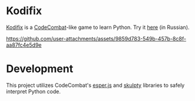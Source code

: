 # Kodifix

[Kodifix](https://kodifix.ru) is a [CodeCombat](https://codecombat.com)-like game to learn Python. Try it [here](https://demo.kodifix.ru) (in Russian).

https://github.com/user-attachments/assets/9859d783-549b-457b-8c8f-aa87fc4e5d9e


# Development

This project utilizes CodeCombat's [esper.js](https://github.com/codecombat/esper.js) and [skulpty](https://github.com/codecombat/skulpty) libraries to safely interpret Python code.
